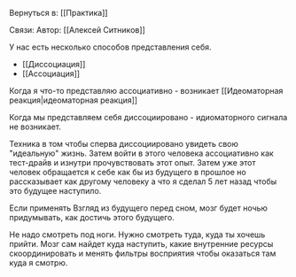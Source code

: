 Вернуться в: [[Практика]]

Связи: 
Автор: [[Алексей Ситников]]

У нас есть несколько способов представления себя.
- [[Диссоциация]]
- [[Ассоциация]]

Когда я что-то представляю ассоциативно - возникает [[Идеоматорная реакция|идеоматорная реакция]]

Когда мы представляем себя диссоциировано - идиоматорного  сигнала не возникает.

Техника в том чтобы сперва диссоциировано увидеть свою "идеальную" жизнь. Затем войти в этого человека ассоциативно как тест-драйв и изнутри прочувствовать этот опыт. Затем уже этот человек обращается к себе как бы из будущего в прошлое но рассказывает как другому человеку а что я сделал 5 лет назад чтобы это будущее наступило.

Если применять Взгляд из будущего перед сном, мозг будет ночью придумывать, как достичь этого будущего.

Не надо смотреть под ноги. Нужно смотреть туда, куда ты хочешь прийти. Мозг сам найдет куда наступить, какие внутренние ресурсы скоординировать и менять фильтры восприятия чтобы оказаться там куда я смотрю.